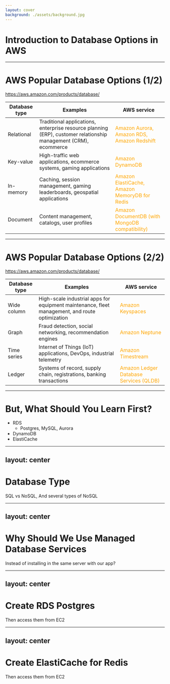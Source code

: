 ```yaml
---
layout: cover
background: ./assets/background.jpg
---
```


# Introduction to Database Options in AWS

---

# AWS Popular Database Options (1/2)

https://aws.amazon.com/products/database/

| Database type | Examples | AWS service |
| --- | --- | --- |
| Relational | Traditional applications, enterprise resource planning (ERP), customer relationship management (CRM), ecommerce | <span style="color:orange"> Amazon Aurora, Amazon RDS, Amazon Redshift</span> |
| Key-value | High-traffic web applications, ecommerce systems, gaming applications | <span style="color:orange"> Amazon DynamoDB</span> |
| In-memory | Caching, session management, gaming leaderboards, geospatial applications | <span style="color:orange"> Amazon ElastiCache, Amazon MemoryDB for Redis</span> |
| Document | Content management, catalogs, user profiles | <span style="color:orange"> Amazon DocumentDB (with MongoDB compatibility)</span> |

---

# AWS Popular Database Options (2/2)

https://aws.amazon.com/products/database/

| Database type | Examples | AWS service |
| --- | --- | --- |
| Wide column | High-scale industrial apps for equipment maintenance, fleet management, and route optimization | <span style="color:orange"> Amazon Keyspaces</span> |
| Graph | Fraud detection, social networking, recommendation engines | <span style="color:orange"> Amazon Neptune</span> |
| Time series | Internet of Things (IoT) applications, DevOps, industrial telemetry | <span style="color:orange"> Amazon Timestream</span> |
| Ledger | Systems of record, supply chain, registrations, banking transactions | <span style="color:orange"> Amazon Ledger Database Services (QLDB)</span> |

---

# But, What Should You Learn First?

* RDS
    * Postgres, MySQL, Aurora
* DynamoDB
* ElastiCache

---
layout: center
---

# Database Type

SQL vs NoSQL, And several types of NoSQL

---
layout: center
---

# Why Should We Use Managed Database Services 

Instead of installing in the same server with our app?

---
layout: center
---

# Create RDS Postgres

Then access them from EC2

---
layout: center
---

# Create ElastiCache for Redis

Then access them from EC2